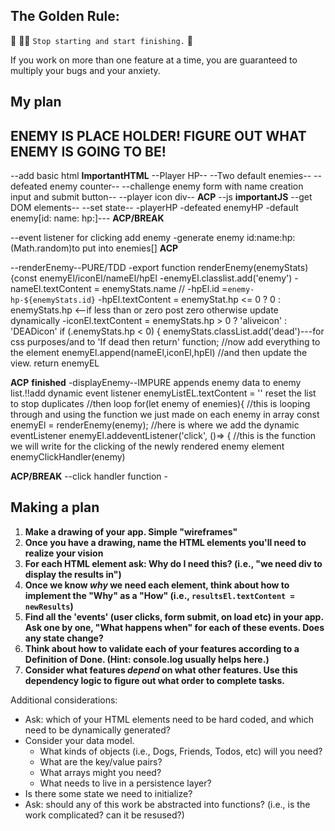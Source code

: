 ## The Golden Rule:

🦸 🦸‍♂️ `Stop starting and start finishing.` 🏁

If you work on more than one feature at a time, you are guaranteed to multiply your bugs and your anxiety.

## My plan

## ENEMY IS PLACE HOLDER! FIGURE OUT WHAT ENEMY IS GOING TO BE!

--add basic html
**ImportantHTML**
--Player HP--
--Two default enemies--
--defeated enemy counter--
--challenge enemy form with name creation input and submit button--
--player icon div--
**ACP**
--js
**importantJS**
--get DOM elements--
--set state--
-playerHP
-defeated enemyHP
-default enemy[id: name: hp:]---
**ACP/BREAK**

--event listener for clicking add enemy
-generate enemy id:name:hp:(Math.random)to put into enemies[]
**ACP**

--renderEnemy--PURE/TDD
-export function renderEnemy(enemyStats) {const enemyEl/iconEl/nameEl/hpEl
-enemyEl.classlist.add('enemy')
-nameEl.textContent = enemyStats.name
//
-hpEl.id =`enemy-hp-${enemyStats.id}`
-hpEl.textContent = enemyStat.hp <= 0 ? 0 : enemyStats.hp <--if less than or zero post zero otherwise update dynamically
-iconEl.textContent = enemyStats.hp > 0 ? 'aliveicon' : 'DEADicon'
if (.enemyStats.hp < 0) {
enemyStats.classList.add('dead')---for css purposes/and to 'If dead then return' function;
//now add everything to the element
enemyEl.append(nameEl,iconEl,hpEl)
//and then update the view.
return enemyEL

**ACP**
**finished**
-displayEnemy--IMPURE appends enemy data to enemy list.!!add dynamic event listener
enemyListEL.textContent = '' reset the list to stop duplicates
//then loop
for(let enemy of enemies){
//this is looping through and using the function we just made on each enemy in array
const enemyEl = renderEnemy(enemy);
//here is where we add the dynamic eventListener
enemyEl.addeventListener('click', ()=> {
//this is the function we will write for the clicking of the newly rendered enemy element
enemyClickHandler(enemy)

**ACP/BREAK**
--click handler function -

## Making a plan

1. **Make a drawing of your app. Simple "wireframes"**
1. **Once you have a drawing, name the HTML elements you'll need to realize your vision**
1. **For each HTML element ask: Why do I need this? (i.e., "we need div to display the results in")**
1. **Once we know _why_ we need each element, think about how to implement the "Why" as a "How" (i.e., `resultsEl.textContent = newResults`)**
1. **Find all the 'events' (user clicks, form submit, on load etc) in your app. Ask one by one, "What happens when" for each of these events. Does any state change?**
1. **Think about how to validate each of your features according to a Definition of Done. (Hint: console.log usually helps here.)**
1. **Consider what features _depend_ on what other features. Use this dependency logic to figure out what order to complete tasks.**

Additional considerations:

-   Ask: which of your HTML elements need to be hard coded, and which need to be dynamically generated?
-   Consider your data model.
    -   What kinds of objects (i.e., Dogs, Friends, Todos, etc) will you need?
    -   What are the key/value pairs?
    -   What arrays might you need?
    -   What needs to live in a persistence layer?
-   Is there some state we need to initialize?
-   Ask: should any of this work be abstracted into functions? (i.e., is the work complicated? can it be resused?)
